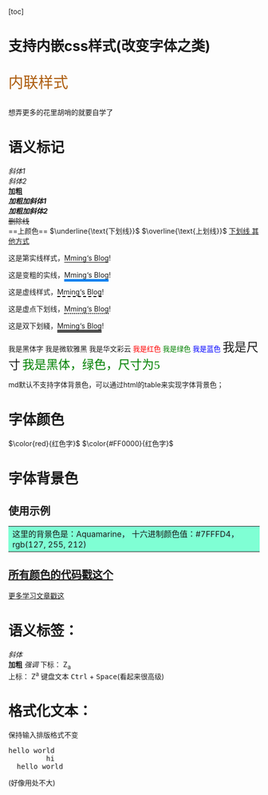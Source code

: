 
[toc]

# 支持内嵌css样式(改变字体之类)
<p style="color: #AD5D0F;font-size: 30px; font-family: '宋体';">内联样式</p>

想弄更多的花里胡哨的就要自学了

# 语义标记
*斜体1*  
_斜体2_  
**加粗**  
***加粗加斜体1***  
**_加粗加斜体2_**  
~~删除线~~  
==上颜色==
$\underline{\text{下划线}}$
$\overline{\text{上划线}}$
<u>下划线 其他方式  </u>

<p>这是第实线样式，<span style="border-bottom: 1px solid #000000;">Mming‘s Blog</span>! </p> 
<p>这是变粗的实线，<span style="border-bottom: 5px solid #0081EF;">Mming‘s Blog</span>! </p>
<p>这是虚线样式，<span style="border-bottom: 2px dashed #000000;">Mming‘s Blog</span>! </p>
<p>这是虚点下划线，<span style="border-bottom: 2px dotted #000000;">Mming‘s Blog</span>! </p>
<p>这是双下划綫，<span style="border-bottom: 5px double #000000;">Mming‘s Blog</span>! </p>


<font face="黑体">我是黑体字</font>
<font face="微软雅黑">我是微软雅黑</font>
<font face="STCAIYUN">我是华文彩云</font>
<font color=red>我是红色</font>
<font color=#008000>我是绿色</font>
<font color=Blue>我是蓝色</font>
<font size=5>我是尺寸</font>
<font face="黑体" color=green size=5>我是黑体，绿色，尺寸为5</font>

md默认不支持字体背景色，可以通过html的table来实现字体背景色；


# 字体颜色  
$\color{red}{红色字}$
$\color{#FF0000}{红色字}$  
# 字体背景色  
## 使用示例  
<table><tr><td bgcolor=#7FFFD4>这里的背景色是：Aquamarine，  十六进制颜色值：#7FFFD4， rgb(127, 255, 212)</td></tr></table> 

## [所有颜色的代码戳这个](20200226125649436.png)
[更多学习文章戳这](https://blog.csdn.net/testcs_dn/article/details/45719357)

# 语义标签：
<i>斜体</i>  
<b>加粗</b> 
<em>强调</em>
下标： Z<sub>a</sub>  
上标： Z<sup>a</sup>
键盘文本 <kbd>Ctrl</kbd>  + <kbd>Space</kbd>(看起来很高级)

# 格式化文本：
保持输入排版格式不变
<pre>
hello world 
         hi
  hello world 
</pre>

(好像用处不大)

